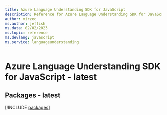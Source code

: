 ```yaml
---
title: Azure Language Understanding SDK for JavaScript
description: Reference for Azure Language Understanding SDK for JavaScript
author: xirzec
ms.author: jeffish
ms.data: 02/02/2023
ms.topic: reference
ms.devlang: javascript
ms.service: languageunderstanding
---
```

# Azure Language Understanding SDK for JavaScript - latest
## Packages - latest
[!INCLUDE [packages](language-understanding-index.md)]